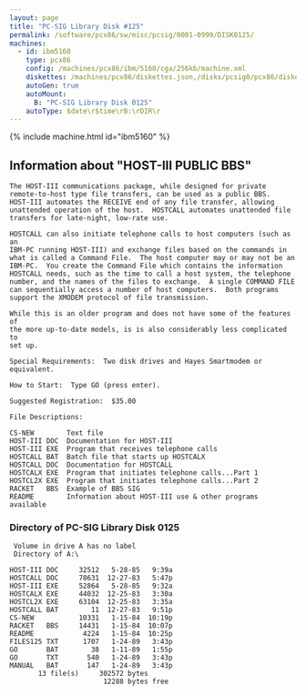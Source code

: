 ```yaml
---
layout: page
title: "PC-SIG Library Disk #125"
permalink: /software/pcx86/sw/misc/pcsig/0001-0999/DISK0125/
machines:
  - id: ibm5160
    type: pcx86
    config: /machines/pcx86/ibm/5160/cga/256kb/machine.xml
    diskettes: /machines/pcx86/diskettes.json,/disks/pcsig0/pcx86/diskettes.json
    autoGen: true
    autoMount:
      B: "PC-SIG Library Disk 0125"
    autoType: $date\r$time\rB:\rDIR\r
---
```


{% include machine.html id="ibm5160" %}

## Information about "HOST-III PUBLIC BBS"

    The HOST-III communications package, while designed for private
    remote-to-host type file transfers, can be used as a public BBS.
    HOST-III automates the RECEIVE end of any file transfer, allowing
    unattended operation of the host.  HOSTCALL automates unattended file
    transfers for late-night, low-rate use.
    
    HOSTCALL can also initiate telephone calls to host computers (such as an
    IBM-PC running HOST-III) and exchange files based on the commands in
    what is called a Command File.  The host computer may or may not be an
    IBM-PC.  You create the Command File which contains the information
    HOSTCALL needs, such as the time to call a host system, the telephone
    number, and the names of the files to exchange.  A single COMMAND FILE
    can sequentially access a number of host computers.  Both programs
    support the XMODEM protocol of file transmission.
    
    While this is an older program and does not have some of the features of
    the more up-to-date models, is is also considerably less complicated to
    set up.
    
    Special Requirements:  Two disk drives and Hayes Smartmodem or
    equivalent.
    
    How to Start:  Type GO (press enter).
    
    Suggested Registration:  $35.00
    
    File Descriptions:
    
    CS-NEW        Text file
    HOST-III DOC  Documentation for HOST-III
    HOST-III EXE  Program that receives telephone calls
    HOSTCALL BAT  Batch file that starts up HOSTCALX
    HOSTCALL DOC  Documentation for HOSTCALL
    HOSTCALX EXE  Program that initiates telephone calls...Part 1
    HOSTCL2X EXE  Program that initiates telephone calls...Part 2
    RACKET   BBS  Example of BBS SIG
    README        Information about HOST-III use & other programs available

### Directory of PC-SIG Library Disk 0125

     Volume in drive A has no label
     Directory of A:\

    HOST-III DOC     32512   5-28-85   9:39a
    HOSTCALL DOC     78631  12-27-83   5:47p
    HOST-III EXE     52864   5-28-85   9:32a
    HOSTCALX EXE     44032  12-25-83   3:30a
    HOSTCL2X EXE     63104  12-25-83   3:35a
    HOSTCALL BAT        11  12-27-83   9:51p
    CS-NEW           10331   1-15-84  10:19p
    RACKET   BBS     14431   1-15-84  10:07p
    README            4224   1-15-84  10:25p
    FILES125 TXT      1707   1-24-89   3:43p
    GO       BAT        38   1-11-89   1:55p
    GO       TXT       540   1-24-89   3:43p
    MANUAL   BAT       147   1-24-89   3:43p
           13 file(s)     302572 bytes
                           12288 bytes free
